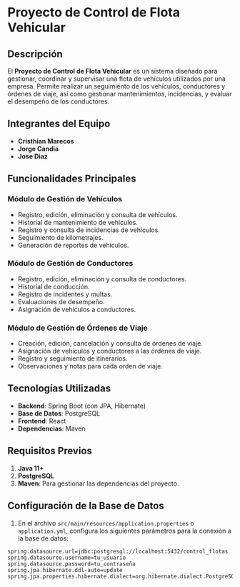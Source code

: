 # Proyecto de Control de Flota Vehicular

## Descripción
El **Proyecto de Control de Flota Vehicular** es un sistema diseñado para gestionar, coordinar y supervisar una flota de vehículos utilizados por una empresa. Permite realizar un seguimiento de los vehículos, conductores y órdenes de viaje, así como gestionar mantenimientos, incidencias, y evaluar el desempeño de los conductores.

## Integrantes del Equipo
- **Cristhian Marecos**
- **Jorge Candia**
- **Jose Diaz**

## Funcionalidades Principales

### Módulo de Gestión de Vehículos
- Registro, edición, eliminación y consulta de vehículos.
- Historial de mantenimiento de vehículos.
- Registro y consulta de incidencias de vehículos.
- Seguimiento de kilometrajes.
- Generación de reportes de vehículos.

### Módulo de Gestión de Conductores
- Registro, edición, eliminación y consulta de conductores.
- Historial de conducción.
- Registro de incidentes y multas.
- Evaluaciones de desempeño.
- Asignación de vehículos a conductores.

### Módulo de Gestión de Órdenes de Viaje
- Creación, edición, cancelación y consulta de órdenes de viaje.
- Asignación de vehículos y conductores a las órdenes de viaje.
- Registro y seguimiento de itinerarios.
- Observaciones y notas para cada orden de viaje.

## Tecnologías Utilizadas
- **Backend**: Spring Boot (con JPA, Hibernate)
- **Base de Datos**: PostgreSQL
- **Frontend**: React
- **Dependencias**: Maven

## Requisitos Previos

1. **Java 11+**
2. **PostgreSQL**
3. **Maven**: Para gestionar las dependencias del proyecto.

## Configuración de la Base de Datos

1. En el archivo `src/main/resources/application.properties` o `application.yml`, configura los siguientes parámetros para la conexión a la base de datos:

```properties
spring.datasource.url=jdbc:postgresql://localhost:5432/control_flotas
spring.datasource.username=tu_usuario
spring.datasource.password=tu_contraseña
spring.jpa.hibernate.ddl-auto=update
spring.jpa.properties.hibernate.dialect=org.hibernate.dialect.PostgreSQLDialect
